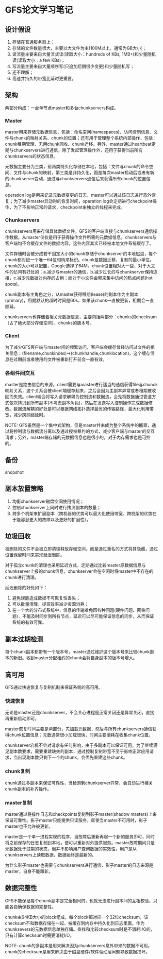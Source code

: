 # GFS论文学习笔记

## 设计假设

1. 存储在普通服务器上；
2. 存储的文件数量很大，主要以大文件为主(100M以上，通常为GB大小)；
3. 读流量主要来自大量流式读(读取大小：hundreds of KBs, 1MB+)和少量随机读(读取大小：a few KBs)；
4. 写流量主要来自大量顺序写(只追加后期很少变更)和少量随机写；
5. 还不理解；
6. 高速并持久的带宽比延时更重要。

## 架构

两部分构成：一台单节点master和多台chunkservers构成。

### Master

master用来存储元数据信息，包括：命名空间(namespaces)、访问控制信息、文件与chunk的映射关系、chunk的位置；还有用于管理整个系统内部操作，包括：chunk租期管理、无用chunk回收、chunk迁移。另外，master通过heartbeat定期与chunkservers进行通信，除了发起管理操作外，还用于获得当前所有chunkservers的状态信息。

元数据主要分为三类，前两类持久化存储在本地，包括：文件与chunk的命令空间、文件与chunk的映射，第三类是非持久化，而是每次master启动后或者有新的chunkserver变动，通过与chunkservers通信后来获得所有chunk的位置信息。

operation log是用来记录元数据变更的日志，master可以通过该日志进行意外恢复；为了减少master启动时的恢复时间，operation log会定期进行checkpoint操作，为了不影响正常的请求，checkpoint由独立的线程来完成。            

### Chunkservers

chunkservers用来存储具体数据文件，GFS的客户端直接与chunkservers通信操作数据，从master仅仅是用于获得操作文件所需的元数据信息。chunkservers与客户端均不会缓存文件的数据内容，这些内容其实已经被本地文件系统缓存了。

文件存储时会被分成若干固定大小的chunk存储于chunkserver的本地磁盘，每个chunk都对应一个唯一64位句柄来标识。chunk是数据迁移、复制的最小单位。chunk的大小可以配置，Google选择了64M。chunk设置相对大一些，对于大文件的访问有好处的：a.减少与master的通信，b.减少过长的与chunkserver保持连接，c.减少元数据对内存的占用；而对于小文件会带来集中访问的热点问题(hot spots)。

chunk副本有主角色之分，从master获得租期(lease)的副本作为主副本(primary)，租期默认的超时时间是60s，如果该chunk一直被更新，租期会一直顺延。

chunkservers也存储着相关元数据信息，主要包括两部分：chunks的checksum（占了绝大部分存储空间）、chunks的版本号。

### Client

为了减少GFS客户端与master间的频繁访问，客户端会缓存曾经访问过文件的相关信息：(filename,chunkindex)->(chunkhandle,chunklocation)，这个缓存信息在过期前或者使用的文件被重新打开前会一直有效。 

### 各组件间交互

master是路由信息的来源，client需要与master进行适当的通信获得file与chunck映射关系，这个关系会被client端缓存起来，之后会因为主副本异常或者租期被收回而失效。client端会将写入请求解耦为控制流和数据流，会先将数据通过管道方式依次拷贝到所有副本(不考虑副本角色)，然后在发送写入控制操作完成数据修改。数据流解耦的好处是可以根据网络拓扑选择最优的传输路径，最大化利用带宽，减少跨网络延时。

NOTE: GFS虽然是一个集中式架构，但是master并未成为整个系统中的瓶颈，通过将控制流与数据流分离以及通过授权租约的方式，减少客户端与master的交互请求；另外，master端存储的元数据信息也是很小的，对于内存需求也是可控的。

## 备份

snopshot

## 副本放置策略

1. 均衡chunkserver磁盘空间使用情况；
2. 控制chunkserver上同时进行拷贝副本的数量；
3. 跨多个机架来扩展副本（跨机器的优势可以最大化使用带宽、跨机架的优势在于能容忍更大的故障以及更好的扩展性）。

## 垃圾回收

被删除的文件不会被立即清理释放存储空间，而是通过重名的方式将其隐藏，通过设置保留时间来实现延迟删除。

对于孤立chunk的清理也采用延迟方式，定期通过比较master原数据信息与chunkserver上报的chunk信息，chunkserver会在空闲时将master中不存在的chunk进行清理。

延迟删除的好处如下：

1. 避免误删造成数据不可恢复性丢失；
2. 可以批量清理，提高效率减少资源消耗；
3. 在一个大的分布式系统中，信息的传输难免因各种问题(硬件问题、网络问题)，不能及时同步到所有节点，延迟可以尽可能保证信息的同步，从而保证系统的有效可靠。

## 副本过期检测

每个chunk副本都带有一个版本号，master通过维护这个版本号来比较chunk副本的新旧。收到master分配租约的chunk会将自身副本的版本号增大。

## 高可用

GFS通过快速恢复与复制机制来保证系统的高可用。

### 快速恢复

无论是master还是chunkserver，不会关心进程是正常关闭还是异常关闭，直接再重新启动即可。

master恢复时间主要是两部分，先加载元数据，然后与所有chunkservers通信获得chunk位置信息；元数通常很小加载很快，时间主要消耗在收集chunk位置。

chunkserver宕机不会对请求有任何影响，由于多副本可以保证可用，为了继续满足副本数要求，需要重建缺失的副本，通过控制复制带宽不至于影响正常应用请求，当出现副本数只剩下一个的chunk，会优先重建这些chunk。

### chunk复制

chunk通过多副本来保证可靠性，当检测到chunkserver异常，会自动进行相关chunk副本的补齐操作。

### master复制

master通过将操作日志和checkpoints复制到影子master(shadow masters)上来保证可靠性。影子master只能提供只读服务，即使当master不可用时，影子master也不允许被更新。

master是一个单一进程实现的程序，当故障后重新再起一个新的服务即可，同时将之前保存的日志复制到本地，便可以重新对外提供服务。master故障期间只是元数据处于过期的状态，但并不影响用户查询数据的实效性，用户是从chunkservers上读取数据，数据始终是最新的。

为什么影子master也需要与chunkservers进行通信，影子master的日志来源是master，自身不能跟新。

## 数据完整性

GFS不能保证每个chunk副本是完全相同的，也就无法进行副本间的互相校验，只能各自确保数据的完整性。

chunk由64KB大小的block组成，每个block都对应一个32位checksum，该checksum不和数据存储在一起，被缓存到内存中持久化到日志里面，作为chunksevers的元数据信息单独存储。查找和比较checksum时是不消耗I/O的，只有计算checksum时需要消耗I/O。

NOTE: chunk的多副本是用来解决因为chunkservers意外带来的数据不可用，chunk的checksum是用来解决由于磁盘硬件/软件驱动层问题导致数据损坏。